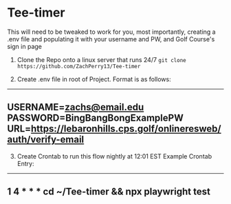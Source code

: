 # Tee-timer

This will need to be tweaked to work for you, most importantly, creating a .env file and populating it with your username and PW, and Golf Course's sign in page

1. Clone the Repo onto a linux server that runs 24/7
`git clone https://github.com/ZachPerry13/Tee-timer`


2. Create .env file in root of Project. 
Format is as follows: 
------
USERNAME=zachs@email.edu
PASSWORD=BingBangBongExamplePW
URL=https://lebaronhills.cps.golf/onlineresweb/auth/verify-email
------


3. Create Crontab to run this flow nightly at 12:01 EST
Example Crontab Entry:
------
1 4 * * * cd ~/Tee-timer && npx playwright test
------
